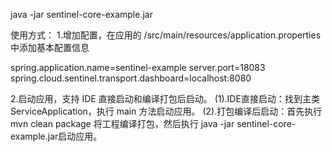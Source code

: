 java -jar sentinel-core-example.jar


使用方式：
1.增加配置，在应用的 /src/main/resources/application.properties 中添加基本配置信息

spring.application.name=sentinel-example
server.port=18083
spring.cloud.sentinel.transport.dashboard=localhost:8080

2.启动应用，支持 IDE 直接启动和编译打包后启动。
(1).IDE直接启动：找到主类 ServiceApplication，执行 main 方法启动应用。
(2).打包编译后启动：首先执行 mvn clean package 将工程编译打包，然后执行 java -jar sentinel-core-example.jar启动应用。

